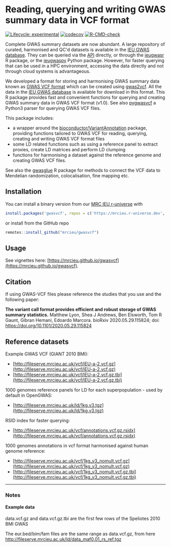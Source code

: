 # Reading, querying and writing GWAS summary data in VCF format

<!-- badges: start -->
[![Lifecycle:
experimental](https://img.shields.io/badge/lifecycle-experimental-orange.svg)](https://www.tidyverse.org/lifecycle/#experimental)
[![codecov](https://app.codecov.io/github/mrcieu/gwasvcf/branch/master/graphs/badge.svg)](https://codecov.io/github/mrcieu/gwasvcf)
[![R-CMD-check](https://github.com/MRCIEU/gwasvcf/actions/workflows/R-CMD-check.yaml/badge.svg)](https://github.com/MRCIEU/gwasvcf/actions/workflows/R-CMD-check.yaml)
<!-- badges: end -->

Complete GWAS summary datasets are now abundant. A large repository of curated, harmonised and QC'd datasets is available in the [IEU GWAS database](https://gwas.mrcieu.ac.uk/). They can be queried via the [API](https://api.opengwas.io/api/) directly, or through the [ieugwasr](https://github.com/mrcieu/ieugwasr) R package, or the [ieugwaspy](https://github.com/mrcieu/ieugwaspy) Python package. However, for faster querying that can be used in a HPC environment, accessing the data directly and not through cloud systems is advantageous. 

We developed a format for storing and harmonising GWAS summary data known as [GWAS VCF format](https://github.com/MRCIEU/gwas-vcf-specification/releases/tag/1.0.0) which can be created using [gwas2vcf](https://github.com/mrcieu/gwas2vcf). All the data in the [IEU GWAS database](https://gwas.mrcieu.ac.uk/) is available for download in this format. This R package provides fast and convenient functions for querying and creating GWAS summary data in GWAS VCF format (v1.0). See also [pygwasvcf](https://github.com/mrcieu/pygwasvcf) a Python3 parser for querying GWAS VCF files.

This package includes:

- a wrapper around the [bioconductor/VariantAnnotation](https://bioconductor.org/packages/release/bioc/html/VariantAnnotation.html) package, providing functions tailored to GWAS VCF for reading, querying, creating and writing GWAS VCF format files
- some LD related functions such as using a reference panel to extract proxies, create LD matrices and perform LD clumping
- functions for harmonising a dataset against the reference genome and creating GWAS VCF files.

See also the [gwasglue](https://github.com/MRCIEU/gwasglue) R package for methods to connect the VCF data to Mendelian randomization, colocalisation, fine mapping etc.

## Installation

You can install a binary version from our [MRC IEU r-universe](https://mrcieu.r-universe.dev/builds) with

```r
install.packages('gwasvcf', repos = c('https://mrcieu.r-universe.dev', 'https://cloud.r-project.org'))
```

or install from the GitHub repo

```r
remotes::install_github("mrcieu/gwasvcf")
```

## Usage

See vignettes here: [https://mrcieu.github.io/gwasvcf](https://mrcieu.github.io/gwasvcf).

## Citation

If using GWAS-VCF files please reference the studies that you use and the following paper:

**The variant call format provides efficient and robust storage of GWAS summary statistics.** Matthew Lyon, Shea J Andrews, Ben Elsworth, Tom R Gaunt, Gibran Hemani, Edoardo Marcora. bioRxiv 2020.05.29.115824; doi: https://doi.org/10.1101/2020.05.29.115824 


## Reference datasets

Example GWAS VCF (GIANT 2010 BMI):

- [http://fileserve.mrcieu.ac.uk/vcf/IEU-a-2.vcf.gz](http://fileserve.mrcieu.ac.uk/vcf/IEU-a-2.vcf.gz)
- [http://fileserve.mrcieu.ac.uk/vcf/IEU-a-2.vcf.gz.tbi](http://fileserve.mrcieu.ac.uk/vcf/IEU-a-2.vcf.gz.tbi)

1000 genomes reference panels for LD for each superpopulation - used by default in OpenGWAS:

- [http://fileserve.mrcieu.ac.uk/ld/1kg.v3.tgz](http://fileserve.mrcieu.ac.uk/ld/1kg.v3.tgz)

RSID index for faster querying:

- [http://fileserve.mrcieu.ac.uk/vcf/annotations.vcf.gz.rsidx](http://fileserve.mrcieu.ac.uk/vcf/annotations.vcf.gz.rsidx)

1000 genomes annotations in vcf format harmonised against human genome reference:

- [http://fileserve.mrcieu.ac.uk/vcf/1kg_v3_nomult.vcf.gz](http://fileserve.mrcieu.ac.uk/vcf/1kg_v3_nomult.vcf.gz)
- [http://fileserve.mrcieu.ac.uk/vcf/1kg_v3_nomult.vcf.gz.tbi](http://fileserve.mrcieu.ac.uk/vcf/1kg_v3_nomult.vcf.gz.tbi)

---

### Notes

#### Example data

data.vcf.gz and data.vcf.gz.tbi are the first few rows of the Speliotes 2010 BMI GWAS

The eur.bed/bim/fam files are the same range as data.vcf.gz, from here http://fileserve.mrcieu.ac.uk/ld/data_maf0.01_rs_ref.tgz
